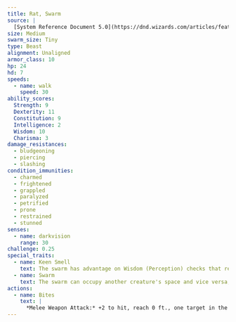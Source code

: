 ```yaml
---
title: Rat, Swarm
source: |
  [System Reference Document 5.0](https://dnd.wizards.com/articles/features/systems-reference-document-srd)
size: Medium
swarm_size: Tiny
type: Beast
alignment: Unaligned
armor_class: 10
hp: 24
hd: 7
speeds:
  - name: walk
    speed: 30
ability_scores:
  Strength: 9
  Dexterity: 11
  Constitution: 9
  Intelligence: 2
  Wisdom: 10
  Charisma: 3
damage_resistances:
  - bludgeoning
  - piercing
  - slashing
condition_immunities:
  - charmed
  - frightened
  - grappled
  - paralyzed
  - petrified
  - prone
  - restrained
  - stunned
senses:
  - name: darkvision
    range: 30
challenge: 0.25
special_traits:
  - name: Keen Smell
    text: The swarm has advantage on Wisdom (Perception) checks that rely on smell.
  - name: Swarm
    text: The swarm can occupy another creature's space and vice versa, and the swarm can move through any opening large enough for a size Tiny rat. The swarm can't regain hit points or gain temporary hit points.
actions:
  - name: Bites
    text: |
      *Melee Weapon Attack:* +2 to hit, reach 0 ft., one target in the swarm's space. *Hit:* 7 (2d6) piercing damage, or 3 (1d6) piercing damage if the swarm has half of its hit points or fewer.
---
```


